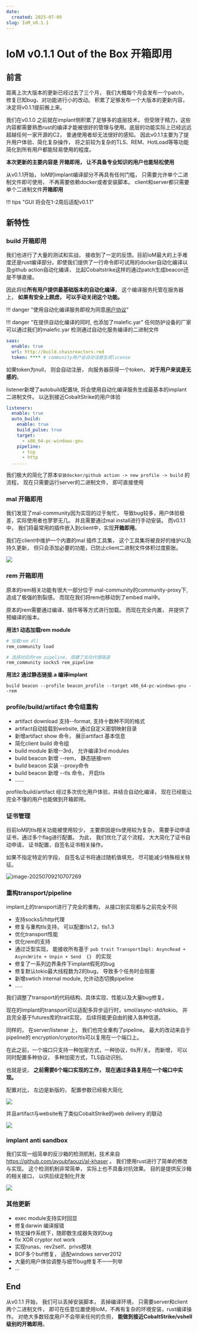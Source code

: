 ```yaml
---
date:
  created: 2025-07-09
slug: IoM_v0.1.1
---
```


# IoM v0.1.1 Out of the Box 开箱即用
## 前言

距离上次大版本的更新已经过去了三个月， 我们大概每个月会发布一个patch， 修复已知bug、对功能进行小的改动。  积累了足够发布一个大版本的更新内容，决定将v0.1.1提前搬上来。 


我们在v0.1.0 之前就在implant侧积累了足够多的底层技术， 但受限于精力，这些内容都需要熟悉rust的编译才能被很好的管理与使用。底层的功能实际上已经远远超越任何一家开源的C2， 普通使用者却无法很好的感知。 因此v0.1.1主要为了提升用户体验、简化复杂操作， 将之前较为复杂的TLS、REM、HotLoad等等功能简化到所有用户都能轻易使用的程度。

**本次更新的主要内容是 开箱即用， 让不具备专业知识的用户也能轻松使用**

从v0.1.1开始， IoM的implant编译部分不再具有任何门槛， 只需要允许单个二进制文件即可使用， 不再需要依赖docker或者安装脚本。 client和server都只需要单个二进制文件**开箱即用**

<!-- more -->

!!! tips "GUI 将会在1-2周后适配v0.1.1"



## 新特性

### build 开箱即用

我们也进行了大量的测试和实战， 接收到了一定的反馈。目前IoM最大的上手难度还是rust编译部分。即使我们提供了一行命令即可试用的docker自动化编译以及github action自动化编译， 比起Cobaltstrike这样的通过patch生成beacon还是不够直接。

因此将给**所有用户提供最基础版本的自动化编译**， 这个编译服务托管在服务器上， **如果有安全上顾虑， 可以手动关闭这个功能。** 

!!! danger "使用自动化编译服务即视为同意[用户协议](https://wiki.chainreactors.red/IoM/#_4)"

!!! danger "在提供自动化编译的同时, 也添加了malefic.yar"
	任何防护设备的厂家可以通过我们的malefic.yar 检测通过自动化服务编译的二进制文件

```yaml
saas:  
  enable: true  
  url: http://build.chainreactors.red  
  token: **** # community用户会自动注册生成license
```


如果token为null， 则会自动注册， 向服务器获得一个token， **对于用户来说是无感的**。 

listener新增了autobuild配置块,  将会使用自动化编译服务生成最基本的implant 二进制文件。 以达到接近CobaltStrike的用户体验

```yaml
listeners:  
  enable: true  
  auto_build:  
    enable: true  
    build_pulse: true  
    target:  
      - x86_64-pc-windows-gnu  
    pipeline:  
      - tcp  
      - http
  ......
```


我们极大的简化了原本`安装docker/github action -> new profile -> build` 的流程， 现在只需要运行server的二进制文件， 即可直接使用

### mal 开箱即用


我们发现了mal-community因为实现的过于匆忙， 导致bug较多，用户体验极差，实际使用者也寥寥无几。 并且需要通过mal install进行手动安装。 而v0.1.1 中， 我们将最常用的插件嵌入到client中，实现**开箱即用**。


 我们在client中维护一个内置的mal 插件工具集， 这个工具集将被良好的维护以及持久更新， 但只会添加必要的功能，已防止client二进制文件体积过度膨胀。 

![](assets/Pasted%20image%2020250710001021.png)

### rem 开箱即用

原本的rem相关功能有很大一部分位于 mal-community的community-proxy下, 造成了极强的割裂感。 而现在我们将rem也移动到了embed mal中。

原本的rem需要通过编译、插件等等方式进行加载。 而现在完全内置， 并提供了预编译的版本。

**用法1 动态加载rem module**

```sh
# 加载rem dll
rem_community load 

# 选择对应的rem pipeline, 搭建了反向代理隧道
rem_community socks5 rem_pipeline
```

**用法2 通过静态链接.a 编译implant**

```
build beacon --profile beacon_profile --target x86_64-pc-windows-gnu --rem
```
### profile/build/artifact 命令组重构

- artifact download 支持--format, 支持十数种不同的格式
- artifact自动挂载到website, 通过自定义密钥映射目录
- 新增artifact show 命令， 展示artifact 基本信息
- 简化client build 命令组
- build module 新增--3rd， 允许编译3rd modules
- build beacon 新增 --rem， 静态链接rem
- build beacon 实装 --proxy命令
- build beacon 新增 --tls 命令， 开启tls
- ......

profile/build/artifact 经过多次优化用户体验，并结合自动化编译， 现在已经能让完全不懂的用户也能做到开箱即用。 

### 证书管理

目前IoM的tls相关功能被使用较少， 主要原因是tls使用较为复杂， 需要手动申请证书，通过多个flag进行配置。 为此， 我们优化了这个流程， 大大简化了证书自动申请， 证书配置，自签名证书相关操作。

如果不指定特定的字段， 自签名证书将通过随机值填充， 尽可能减少特殊相关特征。 

![image-20250709210707269](/IoM/assets/generate_self_cert.png)


### 重构transport/pipeline

implant上的transport进行了完全的重构， 从接口到实现都与之前完全不同

- 支持socks5/http代理
- 修复与重构tls支持， 可以配置tls1.2，tls1.3
- 优化transport性能
- 优化rem的支持
- 通过泛型实现， 能接收所有基于 `pub trait TransportImpl: AsyncRead + AsyncWrite + Unpin + Send  {} ` 的实现
- 修复了一系列边界条件下implant假死的bug
- 修复默认tokio最大线程数为2的bug， 导致多个任务时会阻塞
- 新增swtich internal module, 允许动态切换pipeline
- ..... 

我们调整了transport的代码结构、具体实现、性能以及大量bug修复。 

现在的implant的transport可以适配多异步运行时，smol/async-std/tokio。 并且完全基于futures库的trait实现， 后续将能更自由的接入各种信道。 

同样的， 在server/listener 上， 我们也完全重构了pipeline。  最大的改动来自于pipeline的 encryption/cryptor/tls可以复用在一个端口上。 

在此之前，一个端口只支持一种加密方式，一种协议，tls开/关。 而新增， 可以同时配置多种协议， 多种加密方式，TLS自动识别。 

也就是说， **之前需要6个端口实现的工作， 现在通过多路复用在一个端口中实现。**

配置对比， 左边是新版的， 配置参数已经极大简化

![](assets/Pasted%20image%2020250710002022.png)


并且artifact与website有了类似CobaltStrike的web delivery 的联动

![](assets/Pasted%20image%2020250710022726.png)


### implant anti sandbox

我们实现一组简单的反沙箱的检测机制，技术来自 https://github.com/ayoubfaouzi/al-khaser 。 我们使用rust进行了简单的修改与实现。 这个检测机制非常简单， 实际上也不具备对抗效果。 目的是提供反沙箱的相关接口， 以供后续定制化开发

![](assets/Pasted%20image%2020250630162746.png)

### 其他更新


- exec module支持实时回显
- 修复darwin 编译报错
- 特定操作系统下，随即数生成器失效的bug
- fix XOR cryptor not work
- 实现runas、rev2self、privs模块
- BOF多个buf修复， 适配windows server2012
- 大量的用户体验调整与细节bug修复不一一列举
- ...



## End

从v0.1.1 开始， 我们可以丢掉安装脚本， 丢掉编译环境， 只需要server和client两个二进制文件， 即可在任意位置使用IoM，不再有复杂的环境安装，rust编译操作。 对绝大多数轻度用户不会带来任何的负担， **能做到接近CobaltStrike/vshell级别的开箱即用**。 

